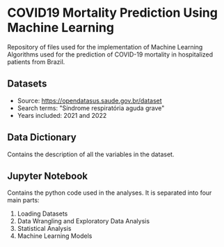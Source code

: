 # COVID19 Mortality Prediction Using Machine Learning
Repository of files used for the implementation of Machine Learning Algorithms used for the prediction of COVID-19 mortality in hospitalized patients from Brazil. 

## Datasets 
- Source: https://opendatasus.saude.gov.br/dataset
- Search terms: "Síndrome respiratória aguda grave"
- Years included: 2021 and 2022

## Data Dictionary
Contains the description of all the variables in the dataset.

## Jupyter Notebook 
Contains the python code used in the analyses. It is separated into four main parts: 
1) Loading Datasets
2) Data Wrangling and Exploratory Data Analysis
3) Statistical Analysis
4) Machine Learning Models
